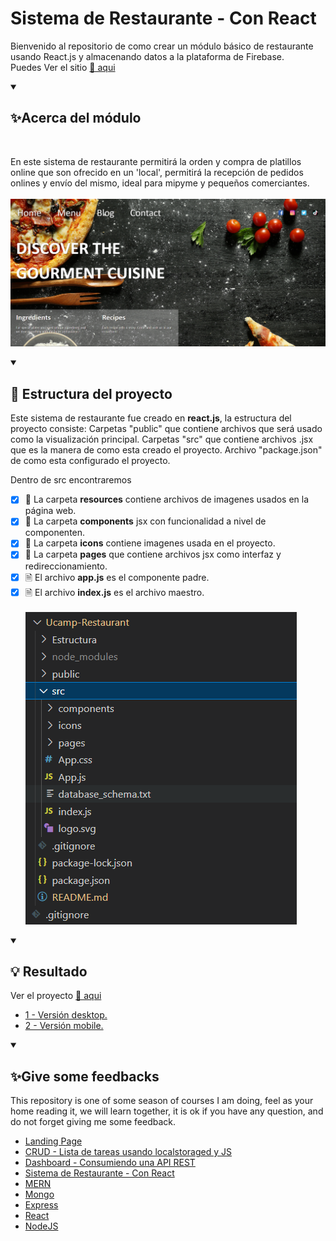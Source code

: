 # Sistema de Restaurante - Con React
Bienvenido al repositorio de como crear un módulo básico de restaurante usando React.js y almacenando datos a la plataforma de Firebase.
<br>
Puedes Ver el sitio <a href="https://edwincruz13.github.io/Ucamp-Restaurant/">🔗 aqui</a>

<details open="">
  <summary><h2>✨Acerca del módulo</h2></summary>
  <br>
<p dir="auto">
    En este sistema de restaurante permitirá la orden y compra de platillos online que son ofrecido en un 'local', permitirá la recepción de 
    pedidos onlines y envío del mismo, ideal para mipyme y pequeños comerciantes.
    <br><br>
    <img src="https://github.com/EdwinCruz13/Ucamp-Restaurant/blob/main/structure/e2.png?raw=true" />
</p>
</details>


<details open="">
  <summary><h2>🚀 Estructura del proyecto</h2></summary>
<p dir="auto"> 
Este sistema de restaurante fue creado en <b>react.js</b>, la estructura del proyecto consiste:
Carpetas "public" que contiene archivos que será usado como la visualización principal.
Carpetas "src" que contiene archivos .jsx que es la manera de como esta creado el proyecto.
Archivo "package.json" de como esta configurado el proyecto.

Dentro de src encontraremos

- [x] 📁 La carpeta <b>resources</b> contiene archivos de imagenes usados en la página web.
  <br>
- [x] 📁 La carpeta <b>components</b> jsx con funcionalidad a nivel de componenten.
  <br>
- [x] 📁 La carpeta <b>icons</b> contiene imagenes usada en el proyecto.
  <br>
- [x] 📁 La carpeta <b>pages</b> que contiene archivos jsx como interfaz y redireccionamiento.
  <br>
- [x] 🗎  El archivo <b>app.js</b> es el componente padre.
  <br>
- [x] 🗎  El archivo <b>index.js</b> es el archivo maestro.
  <br><br>
  <img src="https://github.com/EdwinCruz13/Ucamp-Restaurant/blob/main/structure/e1.png?raw=true" />
            
</p>
</details>

<details open="">
  <summary><h2>💡 Resultado</h2></summary>
<p dir="auto"> 
  Ver el proyecto <a href="https://edwincruz13.github.io/Ucamp-Restaurant/">🔗 aqui</a>
  <br>
  <ul>
    <li><a href="https://github.com/EdwinCruz13/Ucamp-Restaurant/blob/main/structure/e2.png?raw=true">1 - Versión desktop.</a></li>
    <li><a href="https://github.com/EdwinCruz13/Ucamp-Restaurant/blob/main/structure/e3.png?raw=true"> 2 - Versión mobile.</a></li>
  </ul>        
</p>
</details>


<details open="">
  <summary><h2>✨Give some feedbacks</h2></summary>
<p dir="auto">
  This repository is one of some season of courses I am doing, feel as your home reading it, we will learn together, it is ok if you have any question, and do not forget giving me some feedback.
  </br>
  <ul>
    <li><a href="https://github.com/EdwinCruz13/LandingPage/">Landing Page</a></li>
    <li><a href="https://github.com/EdwinCruz13/Ucamp-Crud">CRUD - Lista de tareas usando localstoraged y JS</a></li>
    <li><a href="https://github.com/EdwinCruz13/Ucamp-Dashboard/">Dashboard - Consumiendo una API REST</a></li>
    <li><a href="https://github.com/EdwinCruz13/Ucamp-Restaurant">Sistema de Restaurante - Con React</a></li>
    <li><a href="https://github.com/EdwinCruz13/MERN">MERN</a></li>
    <li><a href="#">Mongo</a></li>
    <li><a href="#">Express</a></li>
    <li><a href="#">React</a></li>
    <li><a href="https://github.com/EdwinCruz13/NodeJS-Lesson">NodeJS</a></li>
  </ul>

</p>
</details>
